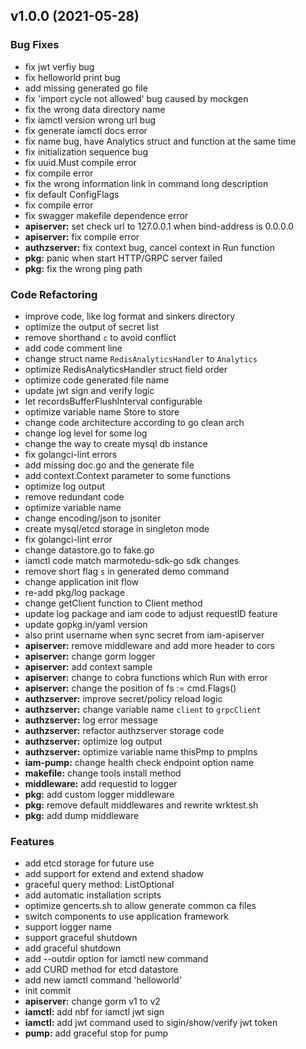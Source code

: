 
<a name="v1.0.0"></a>
## v1.0.0 (2021-05-28)

### Bug Fixes

* fix jwt verfiy bug
* fix helloworld print bug
* add missing generated go file
* fix 'import cycle not allowed' bug caused by mockgen
* fix the wrong data directory name
* fix iamctl version wrong url bug
* fix generate iamctl docs error
* fix name bug, have Analytics struct and function at the same time
* fix initialization sequence bug
* fix uuid.Must compile error
* fix compile error
* fix the wrong information link in command long description
* fix default ConfigFlags
* fix compile error
* fix swagger makefile dependence error
* **apiserver:** set check url to 127.0.0.1 when bind-address is 0.0.0.0
* **apiserver:** fix compile error
* **authzserver:** fix context bug, cancel context in Run function
* **pkg:** panic when start HTTP/GRPC server failed
* **pkg:** fix the wrong ping path

### Code Refactoring

* improve code, like log format and sinkers directory
* optimize the output of secret list
* remove shorthand `c` to avoid conflict
* add code comment line
* change struct name `RedisAnalyticsHandler` to `Analytics`
* optimize RedisAnalyticsHandler struct field order
* optimize code generated file name
* update jwt sign and verify logic
* let recordsBufferFlushInterval configurable
* optimize variable name Store to store
* change code architecture according to go  clean arch
* change log level for some log
* change the way to create mysql db instance
* fix golangci-lint errors
* add missing doc.go and the generate file
* add context.Context parameter to some functions
* optimize log output
* remove redundant code
* optimize variable name
* change encoding/json to jsoniter
* create mysql/etcd storage in singleton mode
* fix golangci-lint error
* change datastore.go to fake.go
* iamctl code match marmotedu-sdk-go sdk changes
* remove short flag `s` in generated demo command
* change application init flow
* re-add pkg/log package
* change getClient function to Client method
* update log package and iam code to adjust requestID feature
* update gopkg.in/yaml version
* also print username when sync secret from iam-apiserver
* **apiserver:** remove middleware and add more header to cors
* **apiserver:** change gorm logger
* **apiserver:** add context sample
* **apiserver:** change to cobra functions which Run with error
* **apiserver:** change the position of fs := cmd.Flags()
* **authzserver:** improve secret/policy reload logic
* **authzserver:** change variable name `client` to `grpcClient`
* **authzserver:** log error message
* **authzserver:** refactor authzserver storage code
* **authzserver:** optimize log output
* **authzserver:** optimize variable name thisPmp to pmpIns
* **iam-pump:** change health check endpoint option name
* **makefile:** change tools install method
* **middleware:** add requestid to logger
* **pkg:** add custom logger middleware
* **pkg:** remove default middlewares and rewrite wrktest.sh
* **pkg:** add dump middleware

### Features

* add etcd storage for future use
* add support for extend and extend shadow
* graceful query method: ListOptional
* add automatic installation scripts
* optimize gencerts.sh to allow generate common ca files
* switch components to use application framework
* support logger name
* support graceful shutdown
* add graceful shutdown
* add --outdir option for iamctl new command
* add CURD method for etcd datastore
* add new iamctl command 'helloworld'
* init commit
* **apiserver:** change gorm v1 to v2
* **iamctl:** add nbf for iamctl jwt sign
* **iamctl:** add jwt command used to sigin/show/verify jwt token
* **pump:** add graceful stop for pump

